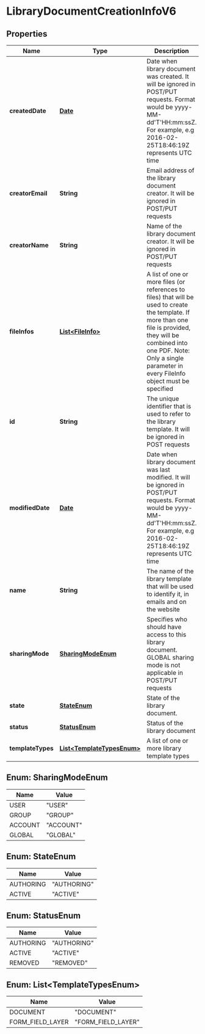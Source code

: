 
# LibraryDocumentCreationInfoV6

## Properties
Name | Type | Description | Notes
------------ | ------------- | ------------- | -------------
**createdDate** | [**Date**](Date.md) | Date when library document was created. It will be ignored in POST/PUT requests. Format would be yyyy-MM-dd&#39;T&#39;HH:mm:ssZ. For example, e.g 2016-02-25T18:46:19Z represents UTC time |  [optional]
**creatorEmail** | **String** | Email address of the library document creator. It will be ignored in POST/PUT requests |  [optional]
**creatorName** | **String** | Name of the library document creator.  It will be ignored in POST/PUT requests |  [optional]
**fileInfos** | [**List&lt;FileInfo&gt;**](FileInfo.md) | A list of one or more files (or references to files) that will be used to create the template. If more than one file is provided, they will be combined into one PDF. Note: Only a single parameter in every FileInfo object must be specified |  [optional]
**id** | **String** | The unique identifier that is used to refer to the library template. It will be ignored in POST requests |  [optional]
**modifiedDate** | [**Date**](Date.md) | Date when library document was last modified. It will be ignored in POST/PUT requests. Format would be yyyy-MM-dd&#39;T&#39;HH:mm:ssZ. For example, e.g 2016-02-25T18:46:19Z represents UTC time |  [optional]
**name** | **String** | The name of the library template that will be used to identify it, in emails and on the website |  [optional]
**sharingMode** | [**SharingModeEnum**](#SharingModeEnum) | Specifies who should have access to this library document. GLOBAL sharing mode is not applicable in POST/PUT requests |  [optional]
**state** | [**StateEnum**](#StateEnum) | State of the library document. |  [optional]
**status** | [**StatusEnum**](#StatusEnum) | Status of the library document |  [optional]
**templateTypes** | [**List&lt;TemplateTypesEnum&gt;**](#List&lt;TemplateTypesEnum&gt;) | A list of one or more library template types |  [optional]


<a name="SharingModeEnum"></a>
## Enum: SharingModeEnum
Name | Value
---- | -----
USER | &quot;USER&quot;
GROUP | &quot;GROUP&quot;
ACCOUNT | &quot;ACCOUNT&quot;
GLOBAL | &quot;GLOBAL&quot;


<a name="StateEnum"></a>
## Enum: StateEnum
Name | Value
---- | -----
AUTHORING | &quot;AUTHORING&quot;
ACTIVE | &quot;ACTIVE&quot;


<a name="StatusEnum"></a>
## Enum: StatusEnum
Name | Value
---- | -----
AUTHORING | &quot;AUTHORING&quot;
ACTIVE | &quot;ACTIVE&quot;
REMOVED | &quot;REMOVED&quot;


<a name="List<TemplateTypesEnum>"></a>
## Enum: List&lt;TemplateTypesEnum&gt;
Name | Value
---- | -----
DOCUMENT | &quot;DOCUMENT&quot;
FORM_FIELD_LAYER | &quot;FORM_FIELD_LAYER&quot;



